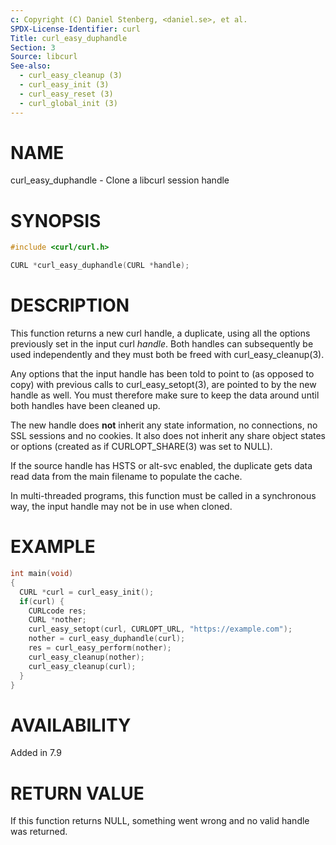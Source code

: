 ```yaml
---
c: Copyright (C) Daniel Stenberg, <daniel.se>, et al.
SPDX-License-Identifier: curl
Title: curl_easy_duphandle
Section: 3
Source: libcurl
See-also:
  - curl_easy_cleanup (3)
  - curl_easy_init (3)
  - curl_easy_reset (3)
  - curl_global_init (3)
---
```


# NAME

curl_easy_duphandle - Clone a libcurl session handle

# SYNOPSIS

~~~c
#include <curl/curl.h>

CURL *curl_easy_duphandle(CURL *handle);
~~~

# DESCRIPTION

This function returns a new curl handle, a duplicate, using all the options
previously set in the input curl *handle*. Both handles can subsequently be
used independently and they must both be freed with curl_easy_cleanup(3).

Any options that the input handle has been told to point to (as opposed to
copy) with previous calls to curl_easy_setopt(3), are pointed to by the new
handle as well. You must therefore make sure to keep the data around until
both handles have been cleaned up.

The new handle does **not** inherit any state information, no connections, no
SSL sessions and no cookies. It also does not inherit any share object states
or options (created as if CURLOPT_SHARE(3) was set to NULL).

If the source handle has HSTS or alt-svc enabled, the duplicate gets data read
data from the main filename to populate the cache.

In multi-threaded programs, this function must be called in a synchronous way,
the input handle may not be in use when cloned.

# EXAMPLE

~~~c
int main(void)
{
  CURL *curl = curl_easy_init();
  if(curl) {
    CURLcode res;
    CURL *nother;
    curl_easy_setopt(curl, CURLOPT_URL, "https://example.com");
    nother = curl_easy_duphandle(curl);
    res = curl_easy_perform(nother);
    curl_easy_cleanup(nother);
    curl_easy_cleanup(curl);
  }
}
~~~

# AVAILABILITY

Added in 7.9

# RETURN VALUE

If this function returns NULL, something went wrong and no valid handle was
returned.
